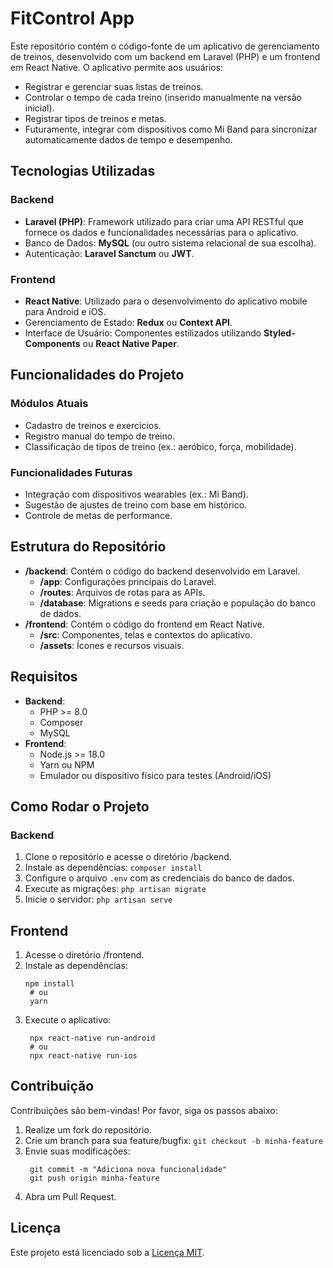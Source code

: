 # FitControl App
Este repositório contém o código-fonte de um aplicativo de gerenciamento de treinos, desenvolvido com um backend em Laravel (PHP) e um frontend em React Native. O aplicativo permite aos usuários:
- Registrar e gerenciar suas listas de treinos.
- Controlar o tempo de cada treino (inserido manualmente na versão inicial).
- Registrar tipos de treinos e metas.
- Futuramente, integrar com dispositivos como Mi Band para sincronizar automaticamente dados de tempo e desempenho.

## Tecnologias Utilizadas
### Backend
- **Laravel (PHP)**: Framework utilizado para criar uma API RESTful que fornece os dados e funcionalidades necessárias para o aplicativo.
- Banco de Dados: **MySQL** (ou outro sistema relacional de sua escolha).
- Autenticação: **Laravel Sanctum** ou **JWT**.

### Frontend
- **React Native**: Utilizado para o desenvolvimento do aplicativo mobile para Android e iOS.
- Gerenciamento de Estado: **Redux** ou **Context API**.
- Interface de Usuário: Componentes estilizados utilizando **Styled-Components** ou **React Native Paper**.

## Funcionalidades do Projeto
### Módulos Atuais
- Cadastro de treinos e exercícios.
- Registro manual do tempo de treino.
- Classificação de tipos de treino (ex.: aeróbico, força, mobilidade).

### Funcionalidades Futuras
- Integração com dispositivos wearables (ex.: Mi Band).
- Sugestão de ajustes de treino com base em histórico.
- Controle de metas de performance.

## Estrutura do Repositório
- **/backend**: Contém o código do backend desenvolvido em Laravel.
  - **/app**: Configurações principais do Laravel.
  - **/routes**: Arquivos de rotas para as APIs.
  - **/database**: Migrations e seeds para criação e população do banco de dados.
- **/frontend**: Contém o código do frontend em React Native.
  - **/src**: Componentes, telas e contextos do aplicativo.
  - **/assets**: Ícones e recursos visuais.
 
## Requisitos
- **Backend**:
  - PHP >= 8.0
  - Composer
  - MySQL
- **Frontend**:
  - Node.js >= 18.0
  - Yarn ou NPM
  - Emulador ou dispositivo físico para testes (Android/iOS)

## Como Rodar o Projeto
### Backend
1. Clone o repositório e acesse o diretório /backend.
2. Instale as dependências:
   ```composer install```
3. Configure o arquivo `.env` com as credenciais do banco de dados.
4. Execute as migrações:
   ```php artisan migrate```
5. Inicie o servidor:
   ```php artisan serve```

## Frontend
1. Acesse o diretório /frontend.
2. Instale as dependências:
   ```
   npm install
    # ou
    yarn
   ```
3. Execute o aplicativo:
   ```
    npx react-native run-android
    # ou
    npx react-native run-ios
   ```

## Contribuição
Contribuições são bem-vindas! Por favor, siga os passos abaixo:
1. Realize um fork do repositório.
2. Crie um branch para sua feature/bugfix:
   `git checkout -b minha-feature`
3. Envie suas modificações:
   ```
    git commit -m "Adiciona nova funcionalidade"
    git push origin minha-feature
   ```
4. Abra um Pull Request.

## Licença
Este projeto está licenciado sob a [Licença MIT](https://opensource.org/license/MIT).
